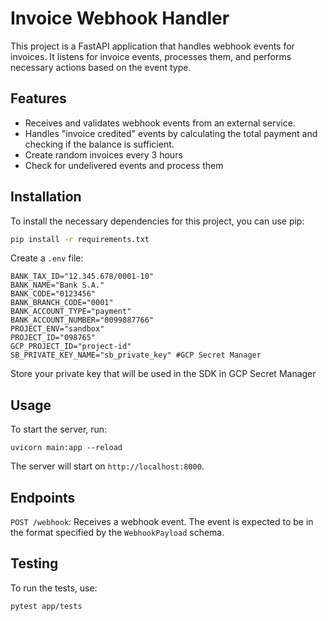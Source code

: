 # Invoice Webhook Handler

This project is a FastAPI application that handles webhook events for invoices. It listens for invoice events, processes them, and performs necessary actions based on the event type.

## Features

- Receives and validates webhook events from an external service.
- Handles "invoice credited" events by calculating the total payment and checking if the balance is sufficient.
- Create random invoices every 3 hours
- Check for undelivered events and process them

## Installation

To install the necessary dependencies for this project, you can use pip:

```bash
pip install -r requirements.txt
```

Create a `.env` file:
```
BANK_TAX_ID="12.345.678/0001-10"
BANK_NAME="Bank S.A."
BANK_CODE="0123456"
BANK_BRANCH_CODE="0001"
BANK_ACCOUNT_TYPE="payment"
BANK_ACCOUNT_NUMBER="0099887766"
PROJECT_ENV="sandbox"
PROJECT_ID="098765"
GCP_PROJECT_ID="project-id"
SB_PRIVATE_KEY_NAME="sb_private_key" #GCP Secret Manager
```

Store your private key that will be used in the SDK in GCP Secret Manager

## Usage

To start the server, run:

```
uvicorn main:app --reload
```

The server will start on `http://localhost:8000`.

## Endpoints

`POST /webhook`: Receives a webhook event. The event is expected to be in the format specified by the `WebhookPayload` schema.

## Testing
To run the tests, use:

```
pytest app/tests
```